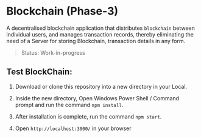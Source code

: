 # Blockchain (Phase-3)


A decentralised blockchain application that distributes `blockchain` between individual users, and manages transaction records, thereby eliminating the need of a Server for storing Blockchain, transaction details in any form.

> Status: Work-in-progress


## Test BlockChain:


1) Download or clone this repository into a new directory in your Local.

2) Inside the new directory, Open Windows Power Shell / Command prompt and run the command `npm install`.

3) After installation is complete, run the command `npm start`.

4) Open `http://localhost:3000/` in your browser
